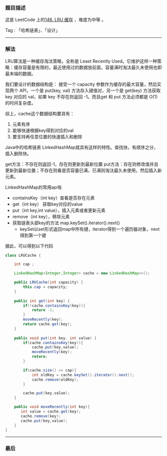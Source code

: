 ### 题目描述

这是 LeetCode 上的[146. LRU 缓存](https://leetcode.cn/problems/lru-cache/) ，难度为中等 。

Tag : 「哈希链表」、「设计」




---

### 解法
LRU算法是一种缓存淘汰策略，全称是 Least Recently Used。它维护这样一种策略：缓存容量是有限的，最近使用过的数据放前面，容量满时淘汰最久未使用也即最末端的数据。

我们要设计的数据结构是：
接受一个 capacity 参数作为缓存的最大容量，然后实现两个 API，一个是 put(key, val) 方法存入键值对，另一个是 get(key) 方法获取 key 对应的 val，如果 key 不存在则返回 -1。而且get 和 put 方法必须都是 O(1) 的时间复杂度。

综上，cache这个数据结构要具有：

1. 元素有序
2. 能够快速根据key得到对应的val
3. 要支持再任意位置的快速插入和删除

Java中的哈希链表 LinkedHashMap就具有这样的特性。查找快，有顺序之分，插入删除快。

get方法：不存在则返回-1，存在则更新到最新位置
put方法：存在则修改值并且更新到最新位置；不存在则看是否容量已满，已满则淘汰最久未使用，然后插入新元素。

LinkedHashMap的常用api有

- containsKey（int key）查看是否存在元素
- get（int key） 获取key对应的value
- put（int key,int value），插入元素或者更新元素
- remove（int key），移除元素
- 获取链表头部key的方法  map.keySet().iterator().next()
   - keySet以set形式返回map中所有键，iterator得到一个遍历器对象，next得到第一个键

据此，可以得到以下代码
```java
class LRUCache {

    int cap ;

    LinkedHashMap<Integer,Integer> cache = new LinkedHashMap<>();

    public LRUCache(int capacity) {
        this.cap = capacity;
    }
    
    public int get(int key) {
        if(!cache.containsKey(key)){
            return -1;
        }
        moveRecently(key);
        return cache.get(key);
    }
    
    public void put(int key, int value) {
        if(cache.containsKey(key)){
            cache.put(key,value);
            moveRecently(key);
            return;
        }

        if(cache.size() >= cap){
            int oldKey = cache.keySet().iterator().next();
            cache.remove(oldKey);
        }

        cache.put(key,value);
    }

    public void moveRecently(int key){
       int value = cache.get(key);
       cache.remove(key);
       cache.put(key,value); 
    }
}

```

---


### 最后

